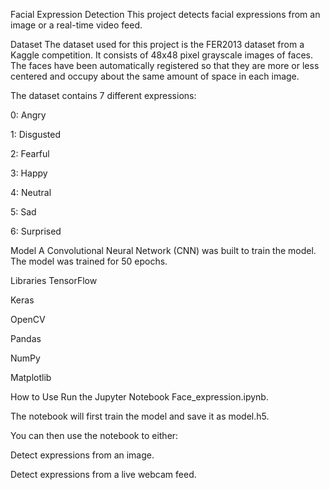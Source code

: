 Facial Expression Detection
This project detects facial expressions from an image or a real-time video feed.

Dataset
The dataset used for this project is the FER2013 dataset from a Kaggle competition. It consists of 48x48 pixel grayscale images of faces. The faces have been automatically registered so that they are more or less centered and occupy about the same amount of space in each image.

The dataset contains 7 different expressions:

0: Angry

1: Disgusted

2: Fearful

3: Happy

4: Neutral

5: Sad

6: Surprised

Model
A Convolutional Neural Network (CNN) was built to train the model. The model was trained for 50 epochs.

Libraries
TensorFlow

Keras

OpenCV

Pandas

NumPy

Matplotlib

How to Use
Run the Jupyter Notebook Face_expression.ipynb.

The notebook will first train the model and save it as model.h5.

You can then use the notebook to either:

Detect expressions from an image.

Detect expressions from a live webcam feed.
